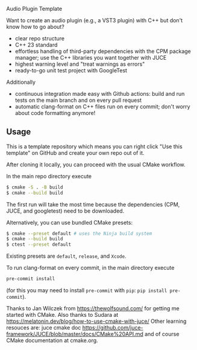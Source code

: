 Audio Plugin Template


Want to create an audio plugin (e.g., a VST3 plugin) with C++ but don't know how to go about?


* clear repo structure
* C++ 23 standard
* effortless handling of third-party dependencies with the CPM package manager; use the C++ libraries you want together with JUCE
* highest warning level and "treat warnings as errors"
* ready-to-go unit test project with GoogleTest

Additionally

* continuous integration made easy with Github actions: build and run tests on the main branch and on every pull request
* automatic clang-format on C++ files run on every commit; don't worry about code formatting anymore!


## Usage

This is a template repository which means you can right click "Use this template" on GitHub and create your own repo out of it.

After cloning it locally, you can proceed with the usual CMake workflow.

In the main repo directory execute

```bash
$ cmake -S . -B build
$ cmake --build build
```

The first run will take the most time because the dependencies (CPM, JUCE, and googletest) need to be downloaded.

Alternatively, you can use bundled CMake presets:

```bash
$ cmake --preset default # uses the Ninja build system
$ cmake --build build
$ ctest --preset default
```

Existing presets are `default`, `release`, and `Xcode`.

To run clang-format on every commit, in the main directory execute

```bash
pre-commit install
```

(for this you may need to install `pre-commit` with `pip`: `pip install pre-commit`).


Thanks to Jan Wilczek from https://thewolfsound.com/ for getting me started with CMake. Also thanks to Sudara at https://melatonin.dev/blog/how-to-use-cmake-with-juce/ 
Other learning resouces are: juce cmake doc https://github.com/juce-framework/JUCE/blob/master/docs/CMake%20API.md  and of course CMake documentation at cmake.org.
